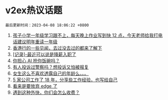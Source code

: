 # v2ex热议话题

`最后更新时间：2023-04-08 18:06:22 +0800`

1. [孩子小学一年级学习跟不上，每天晚上作业写到快 12 点，今天老师给我打电话建议明年重读一年级](https://www.v2ex.com/t/930647)
1. [香港行的一些见闻，去过没去过的都来了解下](https://www.v2ex.com/t/930665)
1. [[记录]-最近可以说是降薪入职了](https://www.v2ex.com/t/930734)
1. [你担心 AI 抢你饭碗吗？](https://www.v2ex.com/t/930725)
1. [有人投诉过警察吗？想投诉又怕被报复](https://www.v2ex.com/t/930827)
1. [女生这么不喜欢透露自己的年龄么。。。](https://www.v2ex.com/t/930751)
1. [5 家公司工作了 18 年，分享些工作经验，也写给自己](https://www.v2ex.com/t/930698)
1. [看来是要放弃 edge 了](https://www.v2ex.com/t/930763)
1. [遇到这种外快，你们会怎么收费？](https://www.v2ex.com/t/930801)

